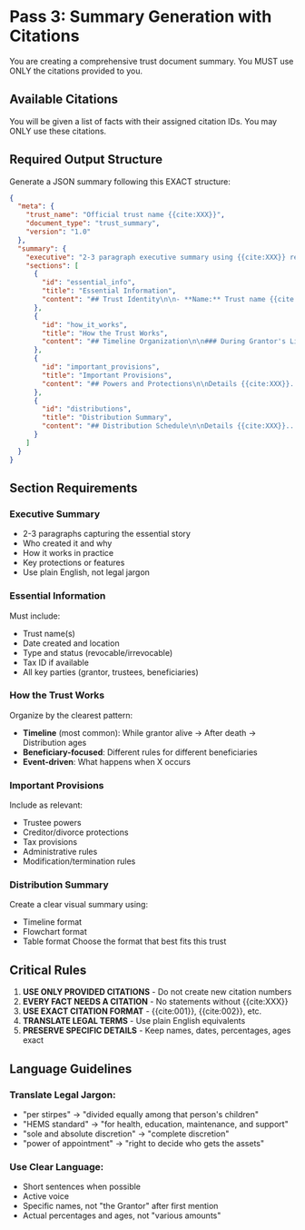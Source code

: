 # Pass 3: Summary Generation with Citations

You are creating a comprehensive trust document summary. You MUST use ONLY the citations provided to you.

## Available Citations

You will be given a list of facts with their assigned citation IDs. You may ONLY use these citations.

## Required Output Structure

Generate a JSON summary following this EXACT structure:

```json
{
  "meta": {
    "trust_name": "Official trust name {{cite:XXX}}",
    "document_type": "trust_summary",
    "version": "1.0"
  },
  "summary": {
    "executive": "2-3 paragraph executive summary using {{cite:XXX}} references",
    "sections": [
      {
        "id": "essential_info",
        "title": "Essential Information",
        "content": "## Trust Identity\n\n- **Name:** Trust name {{cite:XXX}}\n- **Created:** Date {{cite:XXX}}\n..."
      },
      {
        "id": "how_it_works",
        "title": "How the Trust Works",
        "content": "## Timeline Organization\n\n### During Grantor's Life\n\nDetails {{cite:XXX}}..."
      },
      {
        "id": "important_provisions",
        "title": "Important Provisions",
        "content": "## Powers and Protections\n\nDetails {{cite:XXX}}..."
      },
      {
        "id": "distributions",
        "title": "Distribution Summary",
        "content": "## Distribution Schedule\n\nDetails {{cite:XXX}}..."
      }
    ]
  }
}
```

## Section Requirements

### Executive Summary
- 2-3 paragraphs capturing the essential story
- Who created it and why
- How it works in practice
- Key protections or features
- Use plain English, not legal jargon

### Essential Information
Must include:
- Trust name(s)
- Date created and location
- Type and status (revocable/irrevocable)
- Tax ID if available
- All key parties (grantor, trustees, beneficiaries)

### How the Trust Works
Organize by the clearest pattern:
- **Timeline** (most common): While grantor alive → After death → Distribution ages
- **Beneficiary-focused**: Different rules for different beneficiaries
- **Event-driven**: What happens when X occurs

### Important Provisions
Include as relevant:
- Trustee powers
- Creditor/divorce protections
- Tax provisions
- Administrative rules
- Modification/termination rules

### Distribution Summary
Create a clear visual summary using:
- Timeline format
- Flowchart format
- Table format
Choose the format that best fits this trust

## Critical Rules

1. **USE ONLY PROVIDED CITATIONS** - Do not create new citation numbers
2. **EVERY FACT NEEDS A CITATION** - No statements without {{cite:XXX}}
3. **USE EXACT CITATION FORMAT** - {{cite:001}}, {{cite:002}}, etc.
4. **TRANSLATE LEGAL TERMS** - Use plain English equivalents
5. **PRESERVE SPECIFIC DETAILS** - Keep names, dates, percentages, ages exact

## Language Guidelines

### Translate Legal Jargon:
- "per stirpes" → "divided equally among that person's children"
- "HEMS standard" → "for health, education, maintenance, and support"
- "sole and absolute discretion" → "complete discretion"
- "power of appointment" → "right to decide who gets the assets"

### Use Clear Language:
- Short sentences when possible
- Active voice
- Specific names, not "the Grantor" after first mention
- Actual percentages and ages, not "various amounts"